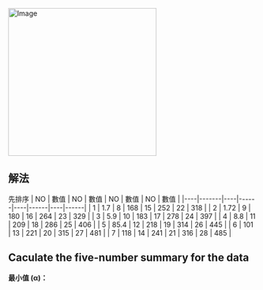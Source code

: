 <img width="300" height="300" alt="Image" src="https://github.com/user-attachments/assets/65a9a232-46db-411e-a952-0f0776878953" />

## 解法
先排序
| NO | 數值  | NO | 數值 | NO | 數值 | NO | 數值 |
|----|-------|----|------|----|------|----|------|
| 1  | 1.7   | 8  | 168  | 15 | 252  | 22 | 318  |
| 2  | 1.72  | 9  | 180  | 16 | 264  | 23 | 329  |
| 3  | 5.9   | 10 | 183  | 17 | 278  | 24 | 397  |
| 4  | 8.8   | 11 | 209  | 18 | 286  | 25 | 406  |
| 5  | 85.4  | 12 | 218  | 19 | 314  | 26 | 445  |
| 6  | 101   | 13 | 221  | 20 | 315  | 27 | 481  |
| 7  | 118   | 14 | 241  | 21 | 316  | 28 | 485  |

## Caculate the five-number summary for the data

**最小值 (α)：**

